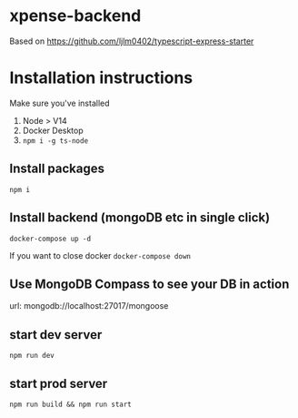 # xpense-backend

Based on https://github.com/ljlm0402/typescript-express-starter

# Installation instructions

Make sure you've installed

1. Node > V14
2. Docker Desktop
3. `npm i -g ts-node`

## Install packages

`npm i`

## Install backend (mongoDB etc in single click)

`docker-compose up -d`

If you want to close docker
`docker-compose down`

## Use MongoDB Compass to see your DB in action

url: mongodb://localhost:27017/mongoose

## start dev server

`npm run dev`

## start prod server

`npm run build && npm run start`
